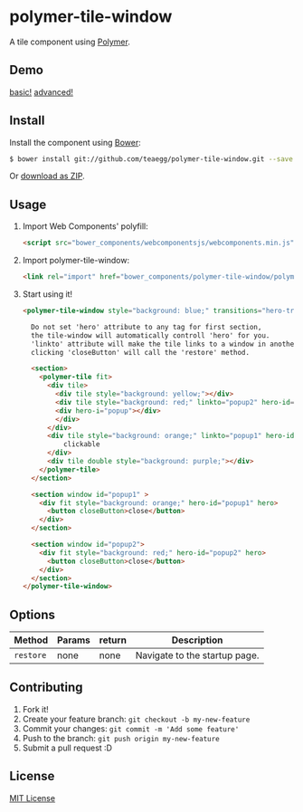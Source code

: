 # polymer-tile-window

A tile component using [Polymer](http://www.polymer-project.org/).

## Demo

[basic!](http://teaegg.github.io/polymer-tile-window)
[advanced!](https://github.com/teaegg/polymer-windows)

## Install

Install the component using [Bower](http://bower.io/):

```sh
$ bower install git://github.com/teaegg/polymer-tile-window.git --save
```

Or [download as ZIP](https://github.com/teaegg/polymer-tile-window/archive/master.zip).

## Usage

1. Import Web Components' polyfill:

    ```html
    <script src="bower_components/webcomponentsjs/webcomponents.min.js"></script>
    ```

2. Import polymer-tile-window:

    ```html
    <link rel="import" href="bower_components/polymer-tile-window/polymer-tile-window.html">
    ```

3. Start using it!

    ```html
    <polymer-tile-window style="background: blue;" transitions="hero-transition">
    
      Do not set 'hero' attribute to any tag for first section, 
      the tile-window will automatically controll 'hero' for you.
      'linkto' attribute will make the tile links to a window in another section by id.
      clicking 'closeButton' will call the 'restore' method.

      <section>
        <polymer-tile fit> 
          <div tile>
            <div tile style="background: yellow;"></div>
            <div tile style="background: red;" linkto="popup2" hero-id="popup2">
            <div hero-i="popup"></div>
            </div>
          </div>
          <div tile style="background: orange;" linkto="popup1" hero-id="popup1">
              clickable
          </div>
          <div tile double style="background: purple;"></div>
        </polymer-tile>
      </section>

      <section window id="popup1" >
        <div fit style="background: orange;" hero-id="popup1" hero>
          <button closeButton>close</button>
        </div>
      </section>

      <section window id="popup2">
        <div fit style="background: red;" hero-id="popup2" hero>
          <button closeButton>close</button>
        </div>
      </section>
    </polymer-tile-window>
    ```

## Options

Method    | Params                   | return             | Description
---       | ---                      | ---                | ---
`restore` | none                     | none               | Navigate to the startup page.

## Contributing

1. Fork it!
2. Create your feature branch: `git checkout -b my-new-feature`
3. Commit your changes: `git commit -m 'Add some feature'`
4. Push to the branch: `git push origin my-new-feature`
5. Submit a pull request :D

## License

[MIT License](https://github.com/teaegg/polymer-tile-window/blob/master/LICENSE)

